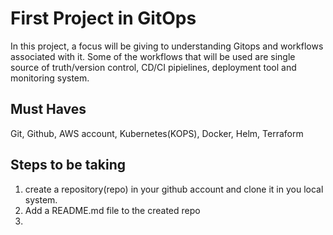 
# First Project in GitOps
In this project, a focus will be giving to understanding Gitops and workflows associated with it. Some of the workflows that will be used are single source of truth/version control, CD/CI pipielines, deployment tool and monitoring system. 
## Must Haves
  Git, Github, AWS account, Kubernetes(KOPS), Docker, Helm, Terraform

 ## Steps to be taking
  1. create a repository(repo) in your github account and clone it in you local system.
  2. Add a README.md file to the created  repo
  3. 
